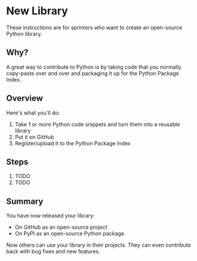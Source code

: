 # New Library

These instructions are for sprinters who want to create an open-source Python library.

## Why?

A great way to contribute to Python is by taking code that you normally copy-paste over and over and packaging it up for the Python Package Index.

## Overview

Here's what you'll do:

1. Take 1 or more Python code snippets and turn them into a reusable library
2. Put it on GitHub
3. Register/upload it to the Python Package Index

## Steps

1. TODO
2. TODO

## Summary

You have now released your library:

* On GitHub as an open-source project
* On PyPI as an open-source Python package

Now others can use your library in their projects. They can even contribute back with bug fixes and new features.
